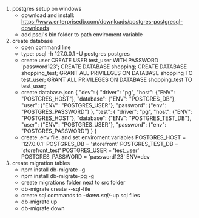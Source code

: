 1. postgres setup on windows
    - download and install: https://www.enterprisedb.com/downloads/postgres-postgresql-downloads
    - add psql's bin folder to path enviroment variable
2. create database
    - open command line
    - type: psql -h 127.0.0.1 -U postgres postgres
    - create user
        CREATE USER test_user WITH PASSWORD 'password123';
        CREATE DATABASE shopping;
        CREATE DATABASE shopping_test;
        GRANT ALL PRIVILEGES ON DATABASE shopping TO test_user;
        GRANT ALL PRIVILEGES ON DATABASE shopping_test TO test_user;
    - create database.json
        {
            "dev": {
                "driver": "pg",
                "host": {"ENV": "POSTGRES_HOST"},
                "database": {"ENV": "POSTGRES_DB"},
                "user": {"ENV": "POSTGRES_USER"},
                "password": {"env": "POSTGRES_PASSWORD"}
            },
            "test": {
                "driver": "pg",
                "host": {"ENV": "POSTGRES_HOST"},
                "database": {"ENV": "POSTGRES_TEST_DB"},
                "user": {"ENV": "POSTGRES_USER"},
                "password": {"env": "POSTGRES_PASSWORD"}
            }
        }
    - create .env file, and set enviroment variables
        POSTGRES_HOST = '127.0.0.1'
        POSTGRES_DB = 'storefront'
        POSTGRES_TEST_DB = 'storefront_test'
        POSTGRES_USER = 'test_user'
        POSTGRES_PASSWORD = 'password123'
        ENV=dev
3. create migration tables
    - npm install db-migrate -g
    - npm install db-migrate-pg -g
    - create migrations folder next to src folder
    - db-migrate create <table name> --sql-file
    - create sql commands to *-down.sql/*-up.sql files
    - db-migrate up
    - db-migrate down
